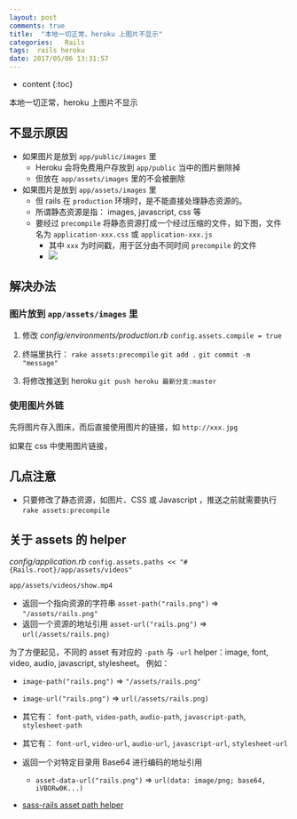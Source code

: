 ```yaml
---
layout: post
comments: true
title:  "本地一切正常，heroku 上图片不显示"
categories:   Rails
tags:  rails heroku
date: 2017/05/06 13:31:57
---
```


* content
{:toc}

本地一切正常，heroku 上图片不显示



## 不显示原因

* 如果图片是放到 `app/public/images` 里
  * Heroku 会将免费用户存放到 `app/public` 当中的图片删除掉
  * 但放在 `app/assets/images` 里的不会被删除
* 如果图片是放到 `app/assets/images` 里
  * 但 rails 在 `production` 环境时，是不能直接处理静态资源的。
  * 所谓静态资源是指： images, javascript, css 等
  * 要经过 `precompile` 将静态资源打成一个经过压缩的文件，如下图，文件名为 `application-xxx.css` 或 `application-xxx.js`
    * 其中 `xxx` 为时间戳，用于区分由不同时间 `precompile` 的文件
    * ![]({{site.url}}/images/assets-precompile.png)


## 解决办法

### 图片放到 `app/assets/images` 里


1. 修改 *config/environments/production.rb*
`config.assets.compile = true`

2. 终端里执行：
  `rake assets:precompile`
  `git add .`
  `git commit -m "message"`

3. 将修改推送到 heroku
  `git push heroku 最新分支:master`


### 使用图片外链

先将图片存入图床，而后直接使用图片的链接，如
`http://xxx.jpg`

如果在 css 中使用图片链接，

## 几点注意

* 只要修改了静态资源，如图片、CSS 或 Javascript ，推送之前就需要执行 `rake assets:precompile`


## 关于 assets 的 helper


*config/application.rb*
`config.assets.paths << "#{Rails.root}/app/assets/videos"`

`app/assets/videos/show.mp4`


* 返回一个指向资源的字符串
`asset-path("rails.png")` => `"/assets/rails.png"`
* 返回一个资源的地址引用
`asset-url("rails.png")` => `url(/assets/rails.png)`

为了方便起见，不同的 asset 有对应的 `-path` 与 `-url` helper：image, font, video, audio, javascript, stylesheet。
例如：

  * `image-path("rails.png")` => `"/assets/rails.png"`
  * `image-url("rails.png")` => `url(/assets/rails.png)`

  * 其它有： `font-path`, `video-path`, `audio-path`, `javascript-path`, `stylesheet-path`
  * 其它有： `font-url`, `video-url`, `audio-url`, `javascript-url`, `stylesheet-url`

* 返回一个对特定目录用 Base64 进行编码的地址引用

  * `asset-data-url("rails.png")` => `url(data: image/png; base64, iVBORw0K...)`




* [sass-rails asset path helper](https://github.com/rails/sass-rails)
